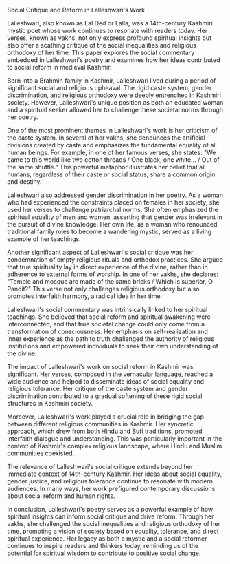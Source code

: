 Social Critique and Reform in Lalleshwari's Work

Lalleshwari, also known as Lal Ded or Lalla, was a 14th-century Kashmiri mystic poet whose work continues to resonate with readers today. Her verses, known as vakhs, not only express profound spiritual insights but also offer a scathing critique of the social inequalities and religious orthodoxy of her time. This paper explores the social commentary embedded in Lalleshwari's poetry and examines how her ideas contributed to social reform in medieval Kashmir.

Born into a Brahmin family in Kashmir, Lalleshwari lived during a period of significant social and religious upheaval. The rigid caste system, gender discrimination, and religious orthodoxy were deeply entrenched in Kashmiri society. However, Lalleshwari's unique position as both an educated woman and a spiritual seeker allowed her to challenge these societal norms through her poetry.

One of the most prominent themes in Lalleshwari's work is her criticism of the caste system. In several of her vakhs, she denounces the artificial divisions created by caste and emphasizes the fundamental equality of all human beings. For example, in one of her famous verses, she states: "We came to this world like two cotton threads / One black, one white... / Out of the same shuttle." This powerful metaphor illustrates her belief that all humans, regardless of their caste or social status, share a common origin and destiny.

Lalleshwari also addressed gender discrimination in her poetry. As a woman who had experienced the constraints placed on females in her society, she used her verses to challenge patriarchal norms. She often emphasized the spiritual equality of men and women, asserting that gender was irrelevant in the pursuit of divine knowledge. Her own life, as a woman who renounced traditional family roles to become a wandering mystic, served as a living example of her teachings.

Another significant aspect of Lalleshwari's social critique was her condemnation of empty religious rituals and orthodox practices. She argued that true spirituality lay in direct experience of the divine, rather than in adherence to external forms of worship. In one of her vakhs, she declares: "Temple and mosque are made of the same bricks / Which is superior, O Pandit?" This verse not only challenges religious orthodoxy but also promotes interfaith harmony, a radical idea in her time.

Lalleshwari's social commentary was intrinsically linked to her spiritual teachings. She believed that social reform and spiritual awakening were interconnected, and that true societal change could only come from a transformation of consciousness. Her emphasis on self-realization and inner experience as the path to truth challenged the authority of religious institutions and empowered individuals to seek their own understanding of the divine.

The impact of Lalleshwari's work on social reform in Kashmir was significant. Her verses, composed in the vernacular language, reached a wide audience and helped to disseminate ideas of social equality and religious tolerance. Her critique of the caste system and gender discrimination contributed to a gradual softening of these rigid social structures in Kashmiri society.

Moreover, Lalleshwari's work played a crucial role in bridging the gap between different religious communities in Kashmir. Her syncretic approach, which drew from both Hindu and Sufi traditions, promoted interfaith dialogue and understanding. This was particularly important in the context of Kashmir's complex religious landscape, where Hindu and Muslim communities coexisted.

The relevance of Lalleshwari's social critique extends beyond her immediate context of 14th-century Kashmir. Her ideas about social equality, gender justice, and religious tolerance continue to resonate with modern audiences. In many ways, her work prefigured contemporary discussions about social reform and human rights.

In conclusion, Lalleshwari's poetry serves as a powerful example of how spiritual insights can inform social critique and drive reform. Through her vakhs, she challenged the social inequalities and religious orthodoxy of her time, promoting a vision of society based on equality, tolerance, and direct spiritual experience. Her legacy as both a mystic and a social reformer continues to inspire readers and thinkers today, reminding us of the potential for spiritual wisdom to contribute to positive social change.